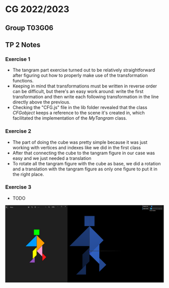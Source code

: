 # CG 2022/2023

## Group T03G06

## TP 2 Notes

### Exercise 1
- The tangram part exercise turned out to be relatively straightforward after figuring out how to properly make use of the transformation functions.
- Keeping in mind that transformations must be written in reverse order can be difficult, but there's an easy work around: write the first transformation and then write each following transformation in the line directly above the previous.
- Checking the "CFG.js" file in the lib folder revealed that the class *CFGobject* keeps a reference to the scene it's created in, which facilitated the implementation of the *MyTangram* class.

### Exercise 2
- The part of doing the cube was pretty simple because it was just working with vertices and indexes like we did in the first class
- After that connecting the cube to the tangram figure in our case was easy and we just needed a translation
- To rotate all the tangram figure with the cube as base, we did a rotation and a translation with the tangram figure as only one figure to put it in the right place. 

### Exercise 3
- TODO

![Screenshot 1](screenshots/cg-t03g06-tp2-1.png)
